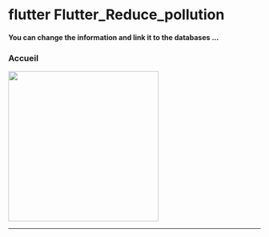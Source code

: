 <h1> flutter Flutter_Reduce_pollution </h1>


<h4> You can change the information and link it to the databases ...</h4>


<h3>Accueil</h3>


<img src="https://github.com/abenkoula71/Flutter-caffee-d/blob/main/Screenshot_1643032183.png" width="300" /> <hr>





